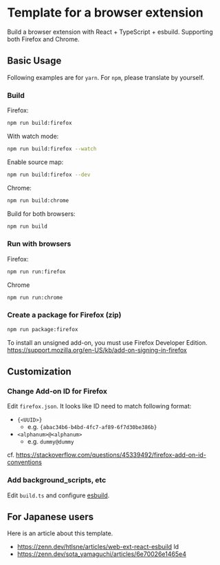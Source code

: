# Template for a browser extension

Build a browser extension with React + TypeScript + esbuild.
Supporting both Firefox and Chrome.

## Basic Usage

Following examples are for `yarn`. For `npm`, please translate by yourself.

### Build

Firefox:

```.bash
npm run build:firefox
```

With watch mode:

```.bash
npm run build:firefox --watch
```

Enable source map:

```.bash
npm run build:firefox --dev
```

Chrome:

```.bash
npm run build:chrome
```

Build for both browsers:

```.bash
npm run build
```

### Run with browsers

Firefox:

```.bash
npm run run:firefox
```

Chrome

```.bash
npm run run:chrome
```

### Create a package for Firefox (zip)

```.bash
npm run package:firefox
```

To install an unsigned add-on, you must use Firefox Developer Edition.
<https://support.mozilla.org/en-US/kb/add-on-signing-in-firefox>

## Customization

### Change Add-on ID for Firefox

Edit `firefox.json`.
It looks like ID need to match following format:

- `{<UUID>}`
  - e.g. `{abac34b6-b4bd-4fc7-af89-6f7d30be386b}`
- `<alphanum>@<alphanum>`
  - e.g. `dummy@dummy`

cf. <https://stackoverflow.com/questions/45339492/firefox-add-on-id-conventions>

### Add background_scripts, etc

Edit `build.ts` and configure [esbuild](https://esbuild.github.io/).

## For Japanese users

Here is an article about this template.

- <https://zenn.dev/htlsne/articles/web-ext-react-esbuild>
ld
- <https://zenn.dev/sota_yamaguchi/articles/6e70026e1465e4>
